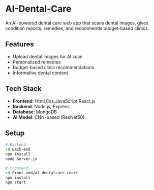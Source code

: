 # AI-Dental-Care

An AI-powered dental care web app that scans dental images, gives condition reports, remedies, and recommends budget-based clinics.

## Features
- Upload dental images for AI scan
- Personalized remedies
- Budget-based clinic recommendations
- Informative dental content

## Tech Stack
- **Frontend**: Html,Css,JavaScript,React.js
- **Backend**: Node.js, Express
- **Database**: MongoDB
- **AI Model**: CNN-based (ResNet50)

## Setup
```bash
# Backend
cd Back-end
npm install
node Server.js

# Frontend
cd Front-end/al-dentalcare-react
npm install
npm start
